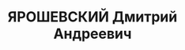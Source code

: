 ---
title: ЯРОШЕВСКИЙ Дмитрий Андреевич
description: "Род. в 1904, г. Брянск, украинец, обр.: неоконченное среднее, б/п. Проживал:\
  \ г. Краснодар. Диспетчер службы движения ст.Краснодар. \n  Обв. в том, что был\
  \ участником к/р троцкистско-зиновьевской организации. Приговор: ВК ВС СССР, 17.12.1937\
  \ – ВМН. Расстрелян 17.12.1937, в г.Ростове-на-Дону. \n  Реабилитирован ВК ВС СССР\
  \ 10.08.1957"
---
